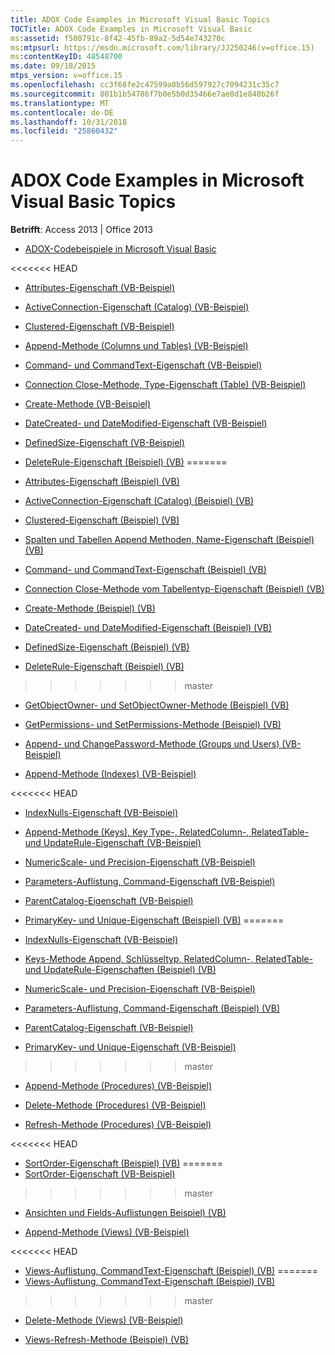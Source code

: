 ```yaml
---
title: ADOX Code Examples in Microsoft Visual Basic Topics
TOCTitle: ADOX Code Examples in Microsoft Visual Basic
ms:assetid: f500791c-8f42-45fb-89a2-5d54e743270c
ms:mtpsurl: https://msdn.microsoft.com/library/JJ250246(v=office.15)
ms:contentKeyID: 48548700
ms.date: 09/18/2015
mtps_version: v=office.15
ms.openlocfilehash: cc3f68fe2c47599a0b56d597927c7094231c35c7
ms.sourcegitcommit: 801b1b54786f7b0e5b0d35466e7ae8d1e840b26f
ms.translationtype: MT
ms.contentlocale: de-DE
ms.lasthandoff: 10/31/2018
ms.locfileid: "25860432"
---
```

# <a name="adox-code-examples-in-microsoft-visual-basic-topics"></a>ADOX Code Examples in Microsoft Visual Basic Topics


**Betrifft**: Access 2013 | Office 2013


  - [ADOX-Codebeispiele in Microsoft Visual Basic](adox-code-examples-in-microsoft-visual-basic.md)

<<<<<<< HEAD
  - [Attributes-Eigenschaft (VB-Beispiel)](attributes-property-example-vb.md)

  - [ActiveConnection-Eigenschaft (Catalog) (VB-Beispiel)](catalog-activeconnection-property-example-vb.md)

  - [Clustered-Eigenschaft (VB-Beispiel)](clustered-property-example-vb.md)

  - [ Append-Methode (Columns und Tables) (VB-Beispiel) ](columns-and-tables-append-methods-name-property-example-vb.md)

  - [Command- und CommandText-Eigenschaft (VB-Beispiel)](command-and-commandtext-properties-example-vb.md)

  - [Connection Close-Methode, Type-Eigenschaft (Table) (VB-Beispiel)](connection-close-method-table-type-property-example-vb.md)

  - [Create-Methode (VB-Beispiel)](create-method-example-vb.md)

  - [DateCreated- und DateModified-Eigenschaft (VB-Beispiel)](datecreated-and-datemodified-properties-example-vb.md)

  - [DefinedSize-Eigenschaft (VB-Beispiel)](definedsize-property-example-vb.md)

  - [DeleteRule-Eigenschaft (Beispiel) (VB)](deleterule-property-example-vb.md)
=======
  - [Attributes-Eigenschaft (Beispiel) (VB)](attributes-property-example-vb.md)

  - [ActiveConnection-Eigenschaft (Catalog) (Beispiel) (VB)](catalog-activeconnection-property-example-vb.md)

  - [Clustered-Eigenschaft (Beispiel) (VB)](clustered-property-example-vb.md)

  - [Spalten und Tabellen Append Methoden, Name-Eigenschaft (Beispiel) (VB)](columns-and-tables-append-methods-name-property-example-vb.md)

  - [Command- und CommandText-Eigenschaft (Beispiel) (VB)](command-and-commandtext-properties-example-vb.md)

  - [Connection Close-Methode vom Tabellentyp-Eigenschaft (Beispiel) (VB)](connection-close-method-table-type-property-example-vb.md)

  - [Create-Methode (Beispiel) (VB)](create-method-example-vb.md)

  - [DateCreated- und DateModified-Eigenschaft (Beispiel) (VB)](datecreated-and-datemodified-properties-example-vb.md)

  - [DefinedSize-Eigenschaft (Beispiel) (VB)](definedsize-property-example-vb.md)

  - [DeleteRule-Eigenschaft (Beispiel) (VB)](deleterule-property-example-vb.md)
>>>>>>> master

  - [GetObjectOwner- und SetObjectOwner-Methode (Beispiel) (VB)](getobjectowner-and-setobjectowner-methods-example-vb.md)

  - [GetPermissions- und SetPermissions-Methode (Beispiel) (VB)](getpermissions-and-setpermissions-methods-example-vb.md)

  - [Append- und ChangePassword-Methode (Groups und Users) (VB-Beispiel)](groups-and-users-append-changepassword-methods-example-vb.md)

  - [Append-Methode (Indexes) (VB-Beispiel)](indexes-append-method-example-vb.md)

<<<<<<< HEAD
  - [IndexNulls-Eigenschaft (VB-Beispiel)](indexnulls-property-example-vb.md)

  - [Append-Methode (Keys), Key Type-, RelatedColumn-, RelatedTable- und UpdateRule-Eigenschaft (VB-Beispiel)](keys-append-method-key-type-relatedcolumn-relatedtable-and-updaterule-properties-example-vb.md)

  - [NumericScale- und Precision-Eigenschaft (VB-Beispiel)](numericscale-and-precision-properties-example-vb.md)

  - [Parameters-Auflistung, Command-Eigenschaft (VB-Beispiel)](parameters-collection-command-property-example-vb.md)

  - [ParentCatalog-Eigenschaft (VB-Beispiel)](parentcatalog-property-example-vb.md)

  - [PrimaryKey- und Unique-Eigenschaft (Beispiel) (VB)](primarykey-and-unique-properties-example-vb.md)
=======
  - [IndexNulls-Eigenschaft (VB-Beispiel)](indexnulls-property-example-vb.md)

  - [Keys-Methode Append, Schlüsseltyp, RelatedColumn-, RelatedTable- und UpdateRule-Eigenschaften (Beispiel) (VB)](keys-append-method-key-type-relatedcolumn-relatedtable-and-updaterule-properties-example-vb.md)

  - [NumericScale- und Precision-Eigenschaft (VB-Beispiel)](numericscale-and-precision-properties-example-vb.md)

  - [Parameters-Auflistung, Command-Eigenschaft (Beispiel) (VB)](parameters-collection-command-property-example-vb.md)

  - [ParentCatalog-Eigenschaft (VB-Beispiel)](parentcatalog-property-example-vb.md)

  - [PrimaryKey- und Unique-Eigenschaft (VB-Beispiel)](primarykey-and-unique-properties-example-vb.md)
>>>>>>> master

  - [Append-Methode (Procedures) (VB-Beispiel)](procedures-append-method-example-vb.md)

  - [Delete-Methode (Procedures) (VB-Beispiel)](procedures-delete-method-example-vb.md)

  - [Refresh-Methode (Procedures) (VB-Beispiel)](procedures-refresh-method-example-vb.md)

<<<<<<< HEAD
  - [SortOrder-Eigenschaft (Beispiel) (VB)](sortorder-property-example-vb.md)
=======
  - [SortOrder-Eigenschaft (VB-Beispiel)](sortorder-property-example-vb.md)
>>>>>>> master

  - [Ansichten und Fields-Auflistungen Beispiel) (VB)](views-and-fields-collections-example-vb.md)

  - [Append-Methode (Views) (VB-Beispiel)](views-append-method-example-vb.md)

<<<<<<< HEAD
  - [Views-Auflistung, CommandText-Eigenschaft (Beispiel) (VB)](views-collection-commandtext-property-example-vb.md)
=======
  - [Views-Auflistung, CommandText-Eigenschaft (Beispiel) (VB)](views-collection-commandtext-property-example-vb.md)
>>>>>>> master

  - [Delete-Methode (Views) (VB-Beispiel)](views-delete-method-example-vb.md)

  - [Views-Refresh-Methode (Beispiel) (VB)](views-refresh-method-example-vb.md)

